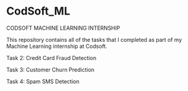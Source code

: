 # CodSoft_ML

CODSOFT MACHINE LEARNING INTERNSHIP

This repository contains all of the tasks that I completed as part of my Machine Learning internship at Codsoft.

Task 2: Credit Card Fraud Detection

Task 3: Customer Churn Prediction

Task 4: Spam SMS Detection
